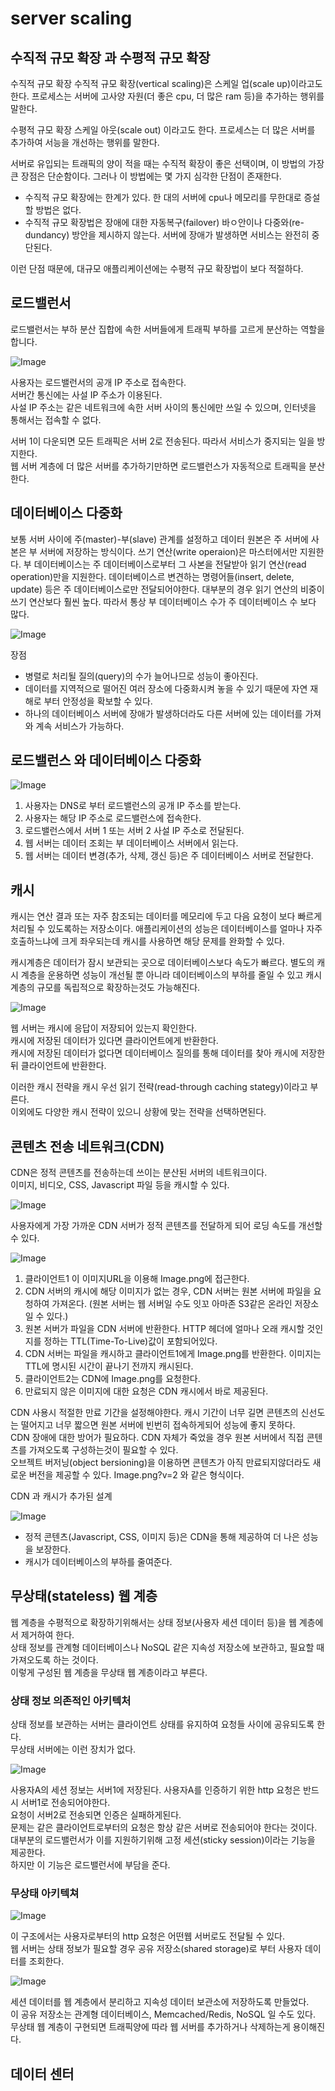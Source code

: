 # server scaling

## 수직적 규모 확장 과 수평적 규모 확장

수직적 규모 확장
수직적 규모 확장(vertical scaling)은 스케일 업(scale up)이라고도 한다.
프로세스는 서버에 고사양 자원(더 좋은 cpu, 더 많은 ram 등)을 추가하는 행위를 말한다.

수평적 규모 확장
스케일 아웃(scale out) 이라고도 한다.
프로세스는 더 많은 서버를 추가하여 서능을 개선하는 행위를 말한다.

서버로 유입되는 트래픽의 양이 적을 때는 수직적 확장이 좋은 선택이며, 이 방법의 가장 큰 장점은 단순함이다. 그러나 이 방법에는 몇 가지 심각한 단점이 존재한다.

- 수직적 규모 확장에는 한계가 있다. 한 대의 서버에 cpu나 메모리를 무한대로 증설할 방법은 없다.
- 수직적 규모 확장법은 장애에 대한 자동복구(failover) 바ㅇ안이나 다중와(re-dundancy) 방안을 제시하지 않는다. 서버에 장애가 발생하면 서비스는 완전히 중단된다.

이런 단점 때문에, 대규모 애플리케이션에는 수평적 규모 확장법이 보다 적절하다.

## 로드밸런서

로드밸런서는 부하 분산 집합에 속한 서버들에게 트래픽 부하를 고르게 분산하는 역할을 합니다. 

![Image](/drawio/로드밸런스.drawio.png)

사용자는 로드밸런서의 공개 IP 주소로 접속한다.  
서버간 통신에는 사설 IP 주소가 이용된다.  
사설 IP 주소는 같은 네트워크에 속한 서버 사이의 통신에만 쓰일 수 있으며, 인터넷을 통해서는 접속할 수 없다.  

서버 1이 다운되면 모든 트래픽은 서버 2로 전송된다. 따라서 서비스가 중지되는 일을 방지한다.  
웹 서버 계층에 더 많은 서버를 추가하기만하면 로드밸런스가 자동적으로 트래픽을 분산한다.

## 데이터베이스 다중화

보통 서버 사이에 주(master)-부(slave) 관계를 설정하고 데이터 원본은 주 서버에 사본은 부 서버에 저장하는 방식이다. 
쓰기 연산(write operaion)은 마스터에서만 지원한다. 부 데이터베이스는 주 데이터베이스로부터 그 사본을 전달받아 읽기 연산(read operation)만을 지원한다. 
데이터베이스르 변견하는 명령어들(insert, delete, update) 등은 주 데이터베이스로만 전달되어야한다. 
대부분의 경우 읽기 연산의 비중이 쓰기 연산보다 훨씬 높다. 따라서 통상 부 데이터베이스 수가 주 데이터베이스 수 보다 많다. 

![Image](/drawio/데이터베이스-다중화.drawio.png)

장점 
- 병렬로 처리될 질의(query)의 수가 늘어나므로 성능이 좋아진다.
- 데이터를 지역적으로 떨어진 여러 장소에 다중화시켜 놓을 수 있기 때문에 자연 재해로 부터 안정성을 확보할 수 있다.
- 하나의 데이터베이스 서버에 장애가 발생하더라도 다른 서버에 있는 데이터를 가져와 계속 서비스가 가능하다.


## 로드밸런스 와 데이터베이스 다중화

![Image](/drawio/로드밸런스-데이터베이스-다중화.drawio.png)

1. 사용자는 DNS로 부터 로드밸런스의 공개 IP 주소를 받는다.
2. 사용자는 해당 IP 주소로 로드밸런스에 접속한다.
3. 로드밸런스에서 서버 1 또는 서버 2 사설 IP 주소로 전달된다.
4. 웹 서버는 데이터 조회는 부 데이터베이스 서버에서 읽는다.
5. 웹 서버는 데이터 변경(추가, 삭제, 갱신 등)은 주 데이터베이스 서버로 전달한다.
  
## 캐시

캐시는 연산 결과 또는 자주 참조되는 데이터를 메모리에 두고 다음 요청이 보다 빠르게 처리될 수 있도록하는 저장소이다. 
애플리케이션의 성능은 데이터베이스를 얼마나 자주 호출하느냐에 크게 좌우되는데 캐시를 사용하면 해당 문제를 완화할 수 있다.

캐시계층은 데이터가 잠시 보관되는 곳으로 데이터베이스보다 속도가 빠르다. 별도의 캐시 계층을 운용하면 성능이 개선될 뿐 아니라 데이터베이스의 부하를 줄일 수 있고 캐시 계층의 규모를 독립적으로 확장하는것도 가능해진다.

![Image](/drawio/캐시.drawio.png)

웹 서버는 캐시에 응답이 저장되어 있는지 확인한다.  
캐시에 저장된 데이터가 있다면 클라이언트에게 반환한다.  
캐시에 저장된 데이터가 없다면 데이터베이스 질의를 통해 데이터를 찾아 캐시에 저장한 뒤 클라이언트에 반환한다.  

이러한 캐시 전략을 캐시 우선 읽기 전략(read-through caching stategy)이라고 부른다.  
이외에도 다양한 캐시 전략이 있으니 상황에 맞는 전략을 선택하면된다.

## 콘텐츠 전송 네트워크(CDN)

CDN은 정적 콘텐츠를 전송하는데 쓰이는 분산된 서버의 네트워크이다.  
이미지, 비디오, CSS, Javascript 파일 등을 캐시할 수 있다. 

![Image](/drawio/지리적-CDN.drawio.png)

사용자에게 가장 가까운 CDN 서버가 정적 콘텐츠를 전달하게 되어 로딩 속도를 개선할 수 있다.

![Image](/drawio/CDN.drawio.png)

1. 클라이언트1 이 이미지URL을 이용해 Image.png에 접근한다.
2. CDN 서버의 캐시에 해당 이미지가 없는 경우, CDN 서버는 원본 서버에 파일을 요청하여 가져온다. (원본 서버는 웹 서버일 수도 잇꼬 아마존 S3같은 온라인 저장소일 수 있다.)
3. 원본 서버가 파일을 CDN 서버에 반환한다. HTTP 헤더에 얼마나 오래 캐시할 것인지를 정하는 TTL(Time-To-Live)값이 포함되어있다.
4. CDN 서버는 파일을 캐시하고 클라이언트1에게 Image.png를 반환한다. 이미지는 TTL에 명시된 시간이 끝나기 전까지 캐시된다.
5. 클라이언트2는 CDN에 Image.png를 요청한다.
6. 만료되지 않은 이미지에 대한 요청은 CDN 캐시에서 바로 제공된다.

CDN 사용시 적절한 만료 기간을 설정해야한다. 캐시 기간이 너무 길면 콘텐츠의 신선도는 떨어지고 너무 짧으면 원본 서버에 빈번히 접속하게되어 성능에 좋지 못하다.  
CDN 장애에 대한 방어가 필요하다. CDN 자체가 죽었을 경우 원본 서버에서 직접 콘텐츠를 가져오도록 구성하는것이 필요할 수 있다.  
오브젝트 버저닝(object bersioning)을 이용하면 콘텐츠가 아직 만료되지않더라도 새로운 버전을 제공할 수 있다. Image.png?v=2 와 같은 형식이다.

CDN 과 캐시가 추가된 설계

![Image](/drawio/CDN-캐시-로드밸런스-데이터베이스-다중화.drawio.png)

- 정적 콘텐츠(Javascript, CSS, 이미지 등)은 CDN을 통해 제공하여 더 나은 성능을 보장한다.
- 캐시가 데이터베이스의 부하를 줄여준다.

## 무상태(stateless) 웹 계층

웹 계층을 수평적으로 확장하기위해서는 상태 정보(사용자 세션 데이터 등)을 웹 계층에서 제거하여 한다.  
상태 정보를 관계형 데이터베이스나 NoSQL 같은 지속성 저장소에 보관하고, 필요할 때 가져오도록 하는 것이다.  
이렇게 구성된 웹 계층을 무상태 웹 계층이라고 부른다.  

### 상태 정보 의존적인 아키텍처
상태 정보를 보관하는 서버는 클라이언트 상태를 유지하여 요청들 사이에 공유되도록 한다.  
무상태 서버에는 이런 장치가 없다.  

![Image](/drawio/상태-정보.drawio.png)

사용자A의 세션 정보는 서버1에 저장된다. 사용자A를 인증하기 위한 http 요청은 반드시 서버1로 전송되어야한다.  
요청이 서버2로 전송되면 인증은 실패하게된다.  
문제는 같은 클라이언트로부터의 요청은 항상 같은 서버로 전송되어야 한다는 것이다. 대부분의 로드밸런서가 이를 지원하기위해 고정 세션(sticky session)이라는 기능을 제공한다.  
하지만 이 기능은 로드밸런서에 부담을 준다.

### 무상태 아키텍쳐

![Image](/drawio/무상태-정보.drawio.png)

이 구조에서는 사용자로부터의 http 요청은 어떤웹 서버로도 전달될 수 있다.  
웹 서버는 상태 정보가 필요할 경우 공유 저장소(shared storage)로 부터 사용자 데이터를 조회한다.  

![Image](/drawio/무상태-CDN-캐시-로드밸런스-데이터베이스-다중화.drawio.png)

세션 데이터를 웹 계층에서 분리하고 지속성 데이터 보관소에 저장하도록 만들었다.  
이 공유 저장소는 관계형 데이터베이스, Memcached/Redis, NoSQL 일 수도 있다.  
무상태 웹 계층이 구현되면 트래픽양에 따라 웹 서버를 추가하거나 삭제하는게 용이해진다.  


## 데이터 센터
